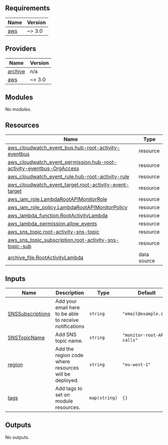 ## Requirements

| Name                                                   | Version |
| ------------------------------------------------------ | ------- |
| <a name="requirement_aws"></a> [aws](#requirement_aws) | ~> 3.0  |

## Providers

| Name                                                         | Version |
| ------------------------------------------------------------ | ------- |
| <a name="provider_archive"></a> [archive](#provider_archive) | n/a     |
| <a name="provider_aws"></a> [aws](#provider_aws)             | ~> 3.0  |

## Modules

No modules.

## Resources

| Name                                                                                                                                                                            | Type        |
| ------------------------------------------------------------------------------------------------------------------------------------------------------------------------------- | ----------- |
| [aws_cloudwatch_event_bus.hub-root-activity-eventbus](https://registry.terraform.io/providers/hashicorp/aws/latest/docs/resources/cloudwatch_event_bus)                         | resource    |
| [aws_cloudwatch_event_permission.hub-root-activity-eventbus-OrgAccess](https://registry.terraform.io/providers/hashicorp/aws/latest/docs/resources/cloudwatch_event_permission) | resource    |
| [aws_cloudwatch_event_rule.hub-root-activity-rule](https://registry.terraform.io/providers/hashicorp/aws/latest/docs/resources/cloudwatch_event_rule)                           | resource    |
| [aws_cloudwatch_event_target.root-activity-event-target](https://registry.terraform.io/providers/hashicorp/aws/latest/docs/resources/cloudwatch_event_target)                   | resource    |
| [aws_iam_role.LambdaRootAPIMonitorRole](https://registry.terraform.io/providers/hashicorp/aws/latest/docs/resources/iam_role)                                                   | resource    |
| [aws_iam_role_policy.LambdaRootAPIMonitorPolicy](https://registry.terraform.io/providers/hashicorp/aws/latest/docs/resources/iam_role_policy)                                   | resource    |
| [aws_lambda_function.RootActivityLambda](https://registry.terraform.io/providers/hashicorp/aws/latest/docs/resources/lambda_function)                                           | resource    |
| [aws_lambda_permission.allow_events](https://registry.terraform.io/providers/hashicorp/aws/latest/docs/resources/lambda_permission)                                             | resource    |
| [aws_sns_topic.root-activity-sns-topic](https://registry.terraform.io/providers/hashicorp/aws/latest/docs/resources/sns_topic)                                                  | resource    |
| [aws_sns_topic_subscription.root-activity-sns-topic-sub](https://registry.terraform.io/providers/hashicorp/aws/latest/docs/resources/sns_topic_subscription)                    | resource    |
| [archive_file.RootActivityLambda](https://registry.terraform.io/providers/hashicorp/archive/latest/docs/data-sources/file)                                                      | data source |

## Inputs

| Name                                                                              | Description                                             | Type          | Default                    | Required |
| --------------------------------------------------------------------------------- | ------------------------------------------------------- | ------------- | -------------------------- | :------: |
| <a name="input_SNSSubscriptions"></a> [SNSSubscriptions](#input_SNSSubscriptions) | Add your email here to be able to receive notifications | `string`      | `"email@example.com"`      |   yes    |
| <a name="input_SNSTopicName"></a> [SNSTopicName](#input_SNSTopicName)             | Add SNS topic name.                                     | `string`      | `"monitor-root-API-calls"` |   yes    |
| <a name="input_region"></a> [region](#input_region)                               | Add the region code where resources will be deployed.   | `string`      | `"eu-west-1"`              |   yes    |
| <a name="input_tags"></a> [tags](#input_tags)                                     | Add tags to set on module resources.                    | `map(string)` | `{}`                       |   yes    |

## Outputs

No outputs.
